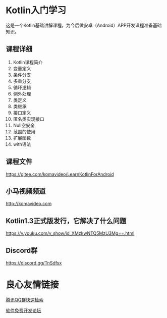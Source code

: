 Kotlin入门学习
==============

这是一个Kotlin基础讲解课程，为今后做安卓（Android）APP开发课程准备基础知识。

## 课程详细

1. Kotlin课程简介
2. 变量定义
3. 条件分支
4. 多重分支
5. 循环逻辑
6. 例外处理
7. 类定义
8. 类继承
9. 接口定义
10. 匿名类实现接口
11. Null空安全
12. 范围的使用
13. 扩展函数
14. with语法

## 课程文件

https://gitee.com/komavideo/LearnKotlinForAndroid

## 小马视频频道

http://komavideo.com

## Kotlin1.3正式版发行，它解决了什么问题

https://v.youku.com/v_show/id_XMzkwNTQ5MzU3Mg==.html

## Discord群

https://discord.gg/TnSdfsx

 # 良心友情链接

[腾讯QQ群快速检索](http://u.720life.cn/s/8cf73f7c)

[软件免费开发论坛](http://u.720life.cn/s/bbb01dc0)